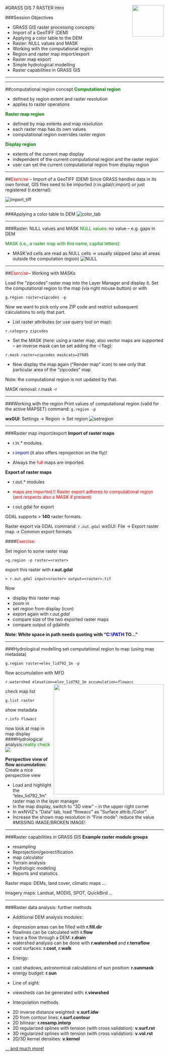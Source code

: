 #GRASS GIS 7 RASTER intro
<img style="float: right;" src="image/grass_symbol.png" width="100"/>


###Session Objectives
+ GRASS GIS raster processing concepts
+ Import of a GeoTIFF (DEM)
+ Applying a color table to the DEM
+ Raster: NULL values and MASK
+ Working with the computational region
+ Region and raster map import/export
+ Raster map export
+ Simple hydrological modelling
+ Raster capabilities in GRASS GIS

___
___
##computational region concept
<span style="color:green">**Computational region**</span>
+ defined by region extent and raster resolution
+ applies to raster operations

<span style="color:green">**Raster map region**</span>
+ defined by map extents and map resolution
+ each raster map has its own values
+ computational region overrides raster region


<span style="color:green">**Display region**</span>
+ extents of the current map display
+ independent of the current computational region and the raster region
+ user can set the current computational region from display region
___

##<span style="color:red">*Exercise*</span> – Import of a GeoTIFF (DEM)
Since GRASS handles data in its own format, GIS files need to be imported (r.in.gdal/r.import) or just registered (r.external):


![import_tiff](image/import_tiff.png)

___
###Applying a color table to DEM
![color_tab](image/color_tab.png)

___
###Raster: NULL values and MASK
<span style="color:green">NULL values</span>: no value – e.g. gaps in DEM


<span style="color:green">MASK (i.e., a raster map with this name, capital letters): </span>
+ MASK'ed cells are read as NULL cells -> usually skipped (also all areas outside the computation region)
![NULL](image/NULL.png)

___
##<span style="color:red">*Exercise*</span>– Working with MASKs

Load the “zipcodes” raster map into the Layer Manager and display it.
Set the computational region to the map (via right mouse button) or with

```g.region raster=zipcodes -p```

Now we want to pick only one ZIP code and restrict subsequent calculations to only that part.
+ List raster attributes (or use query tool on map):

```r.category zipcodes```
+ Set the MASK (here: using a raster map, also vector maps are supported – an inverse mask can be set adding the -i flag):

```r.mask raster=zipcodes maskcats=27605```

+ Now display the map again (“Render map” icon) to see only that particular area of the “zipcodes” map

Note: the computational region is not updated by that.

MASK removal: r.mask -r

___
###Working with the region
Print values of computational region (valid for the active MAPSET)
command:
```g.region -p```

**wxGUI**: Settings -> Region -> Set region
![setregion](image/setregion.png)

___
###Raster map import/export
**Import of raster maps**
+ r.in.* modules
+ <span style="color:blue">r.import</span> (it also offers reprojection on the fly)!

+ Always the <span style="color:red">full</span> maps are imported.


**Export of raster maps**
+ r.out.* modules

+ <span style="color:red">maps are imported.!! Raster export adheres to computational region (and respects also a MASK if present)</span> 

+ r.out.gdal for export


GDAL supports > **140** raster formats.


Raster export via GDAL
command: ```r.out.gdal```
wxGUI: File -> Export raster map -> Common export formats


####<span style="color:red">Exercise:</span> 

Set region to some raster map

```>g.region -p raster=<raster>```

export this raster with **r.out.gdal**

```> r.out.gdal input=<raster> output=<raster>.tif```

Now
+ display this raster map
+ zoom in
+ set region from display (icon)
+ export again with *r.out.gdal*
+ compare size of the two exported raster maps
+ compare output of gdalinfo

**Note: White space in path needs quoting with “<span style="color:blue">C:\PATH</span> TO\...”**

___
###Hydrological modelling
set computational region to map (using map metadata)

```g.region raster=elev_lid792_1m -p```

flow accumulation with MFD

```r.watershed elevation=elev_lid792_1m accumulation=flowacc```
<img style="float: right;" src="image/hydro.png" width="350"/>

check map list

```g.list raster```

show metadata

```r.info flowacc```

 now look at map in map display
####Hydrological analysis:<span style="color:green">reality check
<img src="image/hydror.png"/>


**Perspective view of flow accumulation:**
Create a nice perspective view
+ Load and highlight the “elev_lid792_1m” raster map in the layer manager
+ In the map display, switch to “3D view” – in the upper right corner
+ In wxNVIZ's “Data” tab, load “flowacc” as “Surface attrib./Color”
+ Increase the shown map resolution in “Fine mode”: reduce the value
#MISSING IMAGE/BROKEN IMAGE!

___
###Raster capabilities in GRASS GIS
**Example raster module groups**
+	resampling
+	Reprojection/georectification
+	map calculator
+	Terrain analysis
+	Hydrologic modeling
+	Reports and statistics

Raster maps: DEMs, land cover, climatic maps …

Imagery maps: Landsat, MODIS, SPOT, QuickBird …

___
###Raster data analysis: further methods

+ Additional DEM analysis modules:
 - depression areas can be filled with **r.fill.dir**
 - flowlines can be calculated with **r.flow**
 - trace a flow through a DEM: **r.drain**
 - watershed analysis can be done with **r.watershed** and **r.terraflow**
 - cost surfaces: **r.cost**, **r.walk**
+ Energy:
 - cast shadows, astronomical calculations of sun position: **r.sunmask**
 - energy budget: **r.sun**
+ Line of sight:
 - viewsheds can be generated with: **r.viewshed**
+ Interpolation methods
 - 2D inverse distance weighted: **v.surf.idw**
 - 2D from contour lines: **r.surf.contour**
 - 2D bilinear: **r.resamp.interp**
 - 2D regularized splines with tension (with cross validation): **v.surf.rst**
 - 3D regularized splines with tension (with cross validation): **v.vol.rst**
 - 2D/3D kernel densities: **v.kernel**

[… and much more!](https://grass.osgeo.org/grass74/manuals/index.html)



